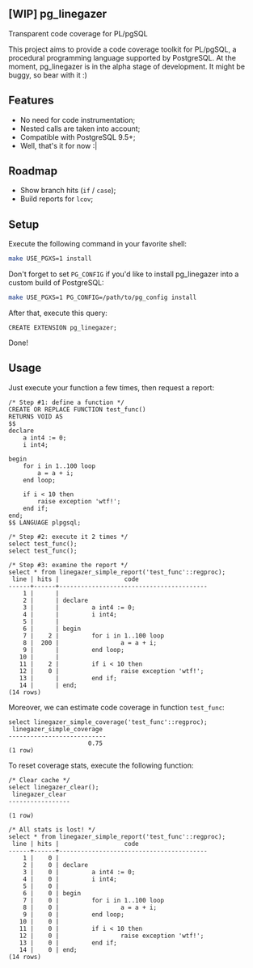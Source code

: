 ## [WIP] pg_linegazer
Transparent code coverage for PL/pgSQL

This project aims to provide a code coverage toolkit for PL/pgSQL, a procedural programming language supported by PostgreSQL. At the moment, pg_linegazer is in the alpha stage of development. It might be buggy, so bear with it :)

## Features

* No need for code instrumentation;
* Nested calls are taken into account;
* Compatible with PostgreSQL 9.5+;
* Well, that's it for now :|

## Roadmap

* Show branch hits (`if` / `case`);
* Build reports for `lcov`;

## Setup

Execute the following command in your favorite shell: 

```bash
make USE_PGXS=1 install
```

Don't forget to set `PG_CONFIG` if you'd like to install pg_linegazer into a custom build of PostgreSQL:

```bash
make USE_PGXS=1 PG_CONFIG=/path/to/pg_config install
```

After that, execute this query:

```plpgsql
CREATE EXTENSION pg_linegazer;
```

Done!

## Usage

Just execute your function a few times, then request a report:

```plpgsql
/* Step #1: define a function */
CREATE OR REPLACE FUNCTION test_func()
RETURNS VOID AS
$$
declare
	a int4 := 0;
	i int4;

begin
	for i in 1..100 loop
		a = a + i;
	end loop;

	if i < 10 then
		raise exception 'wtf!';
	end if;
end;
$$ LANGUAGE plpgsql;

/* Step #2: execute it 2 times */
select test_func();
select test_func();

/* Step #3: examine the report */
select * from linegazer_simple_report('test_func'::regproc);
 line | hits |                  code
------+------+-----------------------------------------
    1 |      |
    2 |      | declare
    3 |      |         a int4 := 0;
    4 |      |         i int4;
    5 |      |
    6 |      | begin
    7 |    2 |         for i in 1..100 loop
    8 |  200 |                 a = a + i;
    9 |      |         end loop;
   10 |      |
   11 |    2 |         if i < 10 then
   12 |    0 |                 raise exception 'wtf!';
   13 |      |         end if;
   14 |      | end;
(14 rows)
```

Moreover, we can estimate code coverage in function `test_func`:

```plpgsql
select linegazer_simple_coverage('test_func'::regproc);
 linegazer_simple_coverage
---------------------------
                      0.75
(1 row)
```

To reset coverage stats, execute the following function:

```plpgsql
/* Clear cache */
select linegazer_clear();
 linegazer_clear
-----------------

(1 row)

/* All stats is lost! */
select * from linegazer_simple_report('test_func'::regproc);
 line | hits |                  code
------+------+-----------------------------------------
    1 |    0 |
    2 |    0 | declare
    3 |    0 |         a int4 := 0;
    4 |    0 |         i int4;
    5 |    0 |
    6 |    0 | begin
    7 |    0 |         for i in 1..100 loop
    8 |    0 |                 a = a + i;
    9 |    0 |         end loop;
   10 |    0 |
   11 |    0 |         if i < 10 then
   12 |    0 |                 raise exception 'wtf!';
   13 |    0 |         end if;
   14 |    0 | end;
(14 rows)
```

